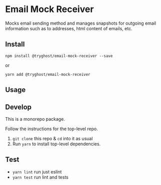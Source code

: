 # Email Mock Receiver

Mocks email sending method and manages snapshots for outgoing email information such as to addresses, html content of emails, etc.

## Install

`npm install @tryghost/email-mock-receiver --save`

or

`yarn add @tryghost/email-mock-receiver`

## Usage


## Develop

This is a monorepo package.

Follow the instructions for the top-level repo.
1. `git clone` this repo & `cd` into it as usual
2. Run `yarn` to install top-level dependencies.



## Test

- `yarn lint` run just eslint
- `yarn test` run lint and tests

